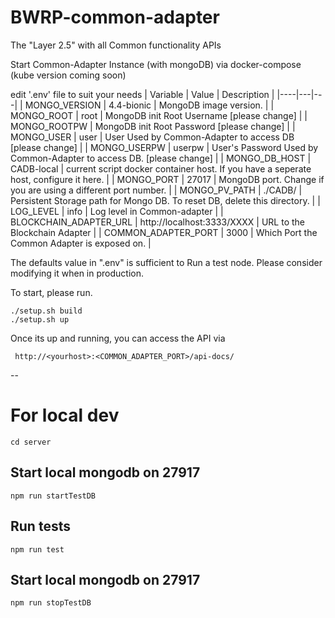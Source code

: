 
# BWRP-common-adapter
The "Layer 2.5" with all Common functionality APIs

Start Common-Adapter Instance (with mongoDB) via docker-compose (kube version coming soon)

 edit '.env' file to suit your needs
   | Variable | Value | Description |
   |----|---|---|
   | MONGO_VERSION | 4.4-bionic | MongoDB image version. |
   | MONGO_ROOT | root | MongoDB init Root Username [please change] |
   | MONGO_ROOTPW | MongoDB init Root Password [please change] |
   | MONGO_USER | user | User Used by Common-Adapter to access DB [please change] |
   | MONGO_USERPW | userpw | User's Password Used by Common-Adapter to access DB. [please change] |
   | MONGO_DB_HOST | CADB-local | current script docker container host. If you have a seperate host, configure it here. |
   | MONGO_PORT | 27017 | MongoDB port. Change if you are using a different port number. |
   | MONGO_PV_PATH | ./CADB/ | Persistent Storage path for Mongo DB. To reset DB, delete this directory. |
   | LOG_LEVEL | info | Log level in Common-adapter |
   | BLOCKCHAIN_ADAPTER_URL | http://localhost:3333/XXXX | URL to the Blockchain Adapter |
   | COMMON_ADAPTER_PORT | 3000 | Which Port the Common Adapter is exposed on. |



The defaults value in ".env" is sufficient to Run a test node. Please consider modifying it when in production.

To start, please run.

    ./setup.sh build
    ./setup.sh up

Once its up and running, you can access the API via

     http://<yourhost>:<COMMON_ADAPTER_PORT>/api-docs/

--

# For local dev

```
cd server
```

## Start local mongodb on 27917

```
npm run startTestDB
```

## Run tests

```
npm run test
```

## Start local mongodb on 27917

```
npm run stopTestDB
```
